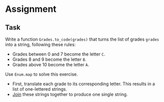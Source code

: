 # Assignment

## Task

Write a function `Grades.to_code(grades)` that turns the list of grades `grades` into a string, following these rules:

* Grades between 0 and 7 become the letter `C`.
* Grades 8 and 9 become the letter `B`.
* Grades above 10 become the letter `A`.

Use `Enum.map` to solve this exercise.

* First, translate each grade to its corresponding letter. This results in a list of one-lettered strings.
* [Join](https://lmgtfy.com/?q=elixir+join+strings) these strings together to produce one single string.
